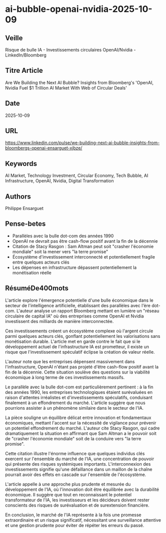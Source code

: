 # ai-bubble-openai-nvidia-2025-10-09
## Veille
Risque de bulle IA - Investissements circulaires OpenAI/Nvidia - LinkedIn/Bloomberg
## Titre Article
Are We Building the Next AI Bubble? Insights from Bloomberg's 'OpenAI, Nvidia Fuel $1 Trillion AI Market With Web of Circular Deals'
## Date
2025-10-09
## URL
https://www.linkedin.com/pulse/we-building-next-ai-bubble-insights-from-bloombergs-openai-ensarguet-xjbze/
## Keywords
AI Market, Technology Investment, Circular Economy, Tech Bubble, AI Infrastructure, OpenAI, Nvidia, Digital Transformation
## Authors
Philippe Ensarguet
## Pense-betes
- Parallèles avec la bulle dot-com des années 1990
- OpenAI ne devrait pas être cash-flow positif avant la fin de la décennie
- Citation de Stacy Rasgon : Sam Altman peut soit "crasher l'économie mondiale" soit la mener vers "la terre promise"
- Écosystème d'investissement interconnecté et potentiellement fragile entre quelques acteurs clés
- Les dépenses en infrastructure dépassent potentiellement la monétisation réelle
## RésuméDe400mots
L'article explore l'émergence potentielle d'une bulle économique dans le secteur de l'intelligence artificielle, établissant des parallèles avec l'ère dot-com. L'auteur analyse un rapport Bloomberg mettant en lumière un "réseau circulaire de capital IA" où des entreprises comme OpenAI et Nvidia investissent des milliards de manière interconnectée.

Ces investissements créent un écosystème complexe où l'argent circule parmi quelques acteurs clés, gonflant potentiellement les valorisations sans monétisation durable. L'article met en garde contre le fait que si le développement actuel de l'infrastructure IA est prometteur, il existe un risque que l'investissement spéculatif éclipse la création de valeur réelle.

L'auteur note que les entreprises dépensent massivement dans l'infrastructure, OpenAI n'étant pas projeté d'être cash-flow positif avant la fin de la décennie. Cette situation soulève des questions sur la viabilité économique à long terme de ces investissements massifs.

Le parallèle avec la bulle dot-com est particulièrement pertinent : à la fin des années 1990, les entreprises technologiques étaient surévaluées en raison d'attentes irréalistes et d'investissements spéculatifs, conduisant finalement à un effondrement du marché. L'article suggère que nous pourrions assister à un phénomène similaire dans le secteur de l'IA.

La pièce souligne un équilibre délicat entre innovation et fondamentaux économiques, mettant l'accent sur la nécessité de vigilance pour prévenir un potentiel effondrement du marché. L'auteur cite Stacy Rasgon, qui cadre dramatiquement la situation en affirmant que Sam Altman a le pouvoir soit de "crasher l'économie mondiale" soit de la conduire vers "la terre promise".

Cette citation illustre l'énorme influence que quelques individus clés exercent sur l'ensemble du marché de l'IA, une concentration de pouvoir qui présente des risques systémiques importants. L'interconnexion des investissements signifie qu'une défaillance dans un maillon de la chaîne pourrait avoir des effets en cascade sur l'ensemble de l'écosystème.

L'article appelle à une approche plus prudente et mesurée du développement de l'IA, où l'innovation doit être équilibrée avec la durabilité économique. Il suggère que tout en reconnaissant le potentiel transformateur de l'IA, les investisseurs et les décideurs doivent rester conscients des risques de surévaluation et de surextension financière.

En conclusion, le marché de l'IA représente à la fois une promesse extraordinaire et un risque significatif, nécessitant une surveillance attentive et une gestion prudente pour éviter de répéter les erreurs du passé.
